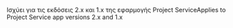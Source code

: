 <span data-ttu-id="cfd61-101">Ισχύει για τις εκδόσεις 2.x και 1.x της εφαρμογής Project Service</span><span class="sxs-lookup"><span data-stu-id="cfd61-101">Applies to Project Service app versions 2.x and 1.x</span></span>
